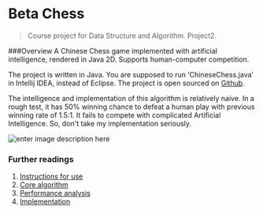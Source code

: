 
Beta Chess
=============================


>Course project for Data Structure and Algorithm. Project2.

###Overview
A Chinese Chess game implemented with artificial intelligence, rendered in Java 2D. Supports human-computer competition.

The project is written in Java. You are supposed to run ‘ChineseChess.java’ in Intellij IDEA, instead of Eclipse. The project is open sourced on [Github](https://github.com/geeeeeeeeek/IntelligentChineseChessSystem/).

The intelligence and implementation of this algorithm is relatively naive. In a rough test, it has 50% winning chance to defeat a human play with previous winning rate of 1.5:1. It fails to compete with complicated Artificial Intelligence. So, don't take my implementation seriously.

![enter image description here](https://lh6.googleusercontent.com/-VtjJxRnIwJY/VJhRQv1TZyI/AAAAAAAABlg/sAoMBxblz2c/s0/1.png)

### Further readings
1. [Instructions for use](https://github.com/geeeeeeeeek/IntelligentChineseChessSystem/wiki/1.-Instructions-for-use)
2. [Core algorithm](https://github.com/geeeeeeeeek/IntelligentChineseChessSystem/wiki/2.-Core-algorithm)
3. [Performance analysis](https://github.com/geeeeeeeeek/IntelligentChineseChessSystem/wiki/3.-Performance-analysis)
4. [Implementation](https://github.com/geeeeeeeeek/IntelligentChineseChessSystem/wiki/4.-Implementation)
